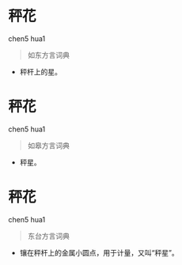 # 秤花
chen5 hua1
> 如东方言词典
- 秤杆上的星。

# 秤花
chen5 hua1
> 如皋方言词典
- 秤星。

# 秤花
chen5 hua1
> 东台方言词典
- 镶在秤杆上的金属小圆点，用于计量，又叫“秤星”。
